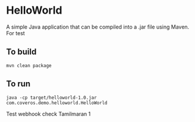 HelloWorld
==========

A simple Java application that can be compiled into a .jar file using Maven.
For test

To build 
--------
    mvn clean package

To run
------
    java -cp target/helloworld-1.0.jar com.coveros.demo.helloworld.HelloWorld

Test webhook
check
Tamilmaran 1

